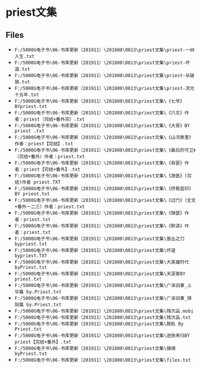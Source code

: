 # priest文集

## Files

- `F:/5000G电子书\06-书库更新（201911）\201808\0813\priest文集\priest-一树人生.txt`
- `F:/5000G电子书\06-书库更新（201911）\201808\0813\priest文集\priest-坏道.txt`
- `F:/5000G电子书\06-书库更新（201911）\201808\0813\priest文集\priest-杀破狼.txt`
- `F:/5000G电子书\06-书库更新（201911）\201808\0813\priest文集\priest-流光十五年.txt`
- `F:/5000G电子书\06-书库更新（201911）\201808\0813\priest文集\《七爷》BYpriest.txt`
- `F:/5000G电子书\06-书库更新（201911）\201808\0813\priest文集\《六爻》作者：priest（完结+番外完）.txt`
- `F:/5000G电子书\06-书库更新（201911）\201808\0813\priest文集\《大哥》BY priest .txt`
- `F:/5000G电子书\06-书库更新（201911）\201808\0813\priest文集\《山河表里》作者：priest【完结】.txt`
- `F:/5000G电子书\06-书库更新（201911）\201808\0813\priest文集\《最后的守卫》（完结+番外）作者：priest.txt`
- `F:/5000G电子书\06-书库更新（201911）\201808\0813\priest文集\《有匪》作者：priest【完结+番外】.txt`
- `F:/5000G电子书\06-书库更新（201911）\201808\0813\priest文集\《游医》(完结)作者 priest.TXT`
- `F:/5000G电子书\06-书库更新（201911）\201808\0813\priest文集\《终极蓝印》BY priest.txt`
- `F:/5000G电子书\06-书库更新（201911）\201808\0813\priest文集\《过门》（全文+番外一二三）作者：priest.txt`
- `F:/5000G电子书\06-书库更新（201911）\201808\0813\priest文集\《锦瑟》作者：priest.txt`
- `F:/5000G电子书\06-书库更新（201911）\201808\0813\priest文集\《默读》作者：priest.txt`
- `F:/5000G电子书\06-书库更新（201911）\201808\0813\priest文集\兽丛之刀bypriest.txt`
- `F:/5000G电子书\06-书库更新（201911）\201808\0813\priest文集\坏道bypriest.TXT`
- `F:/5000G电子书\06-书库更新（201911）\201808\0813\priest文集\大英雄时代byPriest.txt`
- `F:/5000G电子书\06-书库更新（201911）\201808\0813\priest文集\天涯客BY priest.txt`
- `F:/5000G电子书\06-书库更新（201911）\201808\0813\priest文集\广泽旧事_上华篇 by.Priest.txt`
- `F:/5000G电子书\06-书库更新（201911）\201808\0813\priest文集\广泽旧事_锦阳篇 by.Priest.txt`
- `F:/5000G电子书\06-书库更新（201911）\201808\0813\priest文集\残次品.mobi`
- `F:/5000G电子书\06-书库更新（201911）\201808\0813\priest文集\残次品.txt`
- `F:/5000G电子书\06-书库更新（201911）\201808\0813\priest文集\脱轨 By Priest.txt`
- `F:/5000G电子书\06-书库更新（201911）\201808\0813\priest文集\逆旅来归BY priest【完结+番外】.txt`
- `F:/5000G电子书\06-书库更新（201911）\201808\0813\priest文集\镇魂byPriest.txt`
- `F:/5000G电子书\06-书库更新（201911）\201808\0813\priest文集\files.txt`
